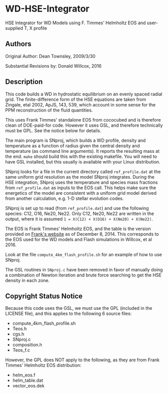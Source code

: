 # WD-HSE-Integrator

HSE Integrator for WD Models using F. Timmes' Helmholtz EOS and user-supplied T, X profile

## Authors

Original Author: Dean Townsley, 2009/3/30

Substantial Revisions by: Donald Willcox, 2016

## Description

This code builds a WD in hydrostatic equilibrium on an evenly spaced radial
grid.  The finite-difference form of the HSE equations are taken from
Zingale, etal 2002, ApJS, 143, 539, which account in some sense for the PPM
reconstruction of the fluid quantities.

This uses Frank Timmes' standalone EOS from cococubed and is therefore clean
of DOE-paid-for code.  However it uses GSL, and therefore technically must be
GPL. See the notice below for details.

The main program is SNproj, which builds a WD profile, density and temperature
as a function of radius given the central density and temperature (as command
line arguments).  It reports the resulting mass at the end. `make` should
build this with the existing makefile.  You will need to have GSL installed,
but this usually is available with your Linux distribution.

SNproj looks for a file in the current directory called
`ref_profile.dat` at the same uniform grid resolution as the model
SNproj integrates. During the HSE integration, SNproj uses the
temperature and species mass fractions from `ref_profile.dat` as inputs
to the EOS call. This helps make sure the energetics of the model are
consistent with a uniform grid model derived from another calculation,
e.g. 1-D stellar evolution codes.

SNproj is set up to read (from `ref_profile.dat`) and use the following
species: C12, O16, Ne20, Ne22. Only C12, Ne20, Ne22 are written in the
output, where it is assumed `1 = X(C12) + X(O16) + X(Ne20) + X(Ne22)`.

The EOS is Frank Timmes' Helmholtz EOS, and the table is the version
provided on [Frank's website](http://cococubed.asu.edu) as of December
8, 2014. This corresponds to the EOS used for the WD models and Flash
simulations in Willcox, et al 2016.

Look at the file `compute_4km_flash_profile.sh` for an example of how to
use SNproj.

The GSL routines in `SNproj.c` have been removed in favor of manually doing a
combination of Newton iteration and brute force searching to get the
HSE density in each zone.

## Copyright Status Notice

Because this code uses the GSL, we must use the GPL (included in the
LICENSE file), and this applies to the following 6 source files:

- compute_4km_flash_profile.sh
- Teos.h
- cgs.h
- SNproj.c
- composition.h
- Teos_f.c

However, the GPL does NOT apply to the following, as they are from
Frank Timmes' Helmholtz EOS distribution:

- helm_eos.f
- helm_table.dat
- vector_eos.dek